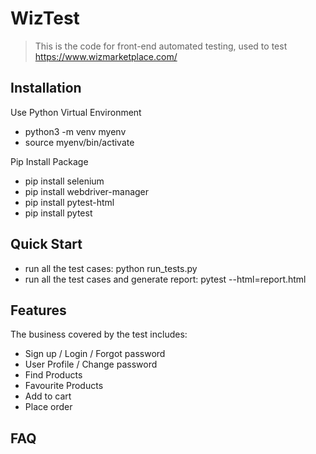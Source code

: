 # WizTest
> This is the code for front-end automated testing, used to test https://www.wizmarketplace.com/


## Installation

Use Python Virtual Environment
- python3 -m venv myenv
- source myenv/bin/activate

Pip Install Package
- pip install selenium
- pip install webdriver-manager
- pip install pytest-html 
- pip install pytest


## Quick Start

- run all the test cases: python run_tests.py
- run all the test cases and generate report: pytest --html=report.html


## Features

The business covered by the test includes:

- Sign up / Login / Forgot password
- User Profile / Change password
- Find Products
- Favourite Products
- Add to cart
- Place order

## FAQ


